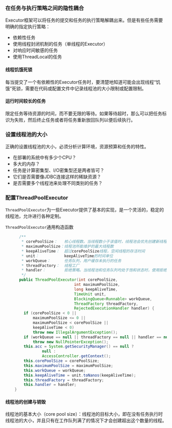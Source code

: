 ### 在任务与执行策略之间的隐性耦合
Executor框架可以将任务的提交和任务的执行策略解耦出来。但是有些任务需要明确的指定执行策略：
- 依赖性任务
- 使用线程封闭机制的任务（单线程的Executor）
- 对响应时间敏感的任务
- 使用ThreadLocal的任务

#### 线程饥饿死锁
每当提交了一个有依赖性的Executor任务时，要清楚地知道可能会出现线程“饥饿”死锁，需要在代码或配置文件中记录线程池的大小限制或配置限制。

#### 运行时间较长的任务
限定任务等待资源的时间，而不要无限的等待。如果等待超时，那么可以把任务标识为失败，然后终止任务或者将任务重新放回队列以便后续执行。

### 设置线程池的大小
正确的设置线程池的大小，必须分析计算环境，资源预算和任务的特性。

- 在部署的系统中有多少个CPU？
- 多大的内存？
- 任务是计算密集型、I/O密集型还是两者皆可？
- 它们是否需要像JDBC连接这样的稀缺资源？
- 是否需要多个线程池来处理不同类别的任务？

### 配置ThreadPoolExecutor
`ThreadPoolExecutor`为一些Executor提供了基本的实现，是一个灵活的，稳定的线程池，允许进行各种定制。

`ThreadPoolExecutor`通用构造函数
```java
      /**
       * corePoolSize：   核心线程数。当线程数小于该值时，线程池会优先创建新线程来执行新任务
       * maximumPoolSize：线程池所能维护的最大线程数
       * keepAliveTime：  超过corePoolSize线程，空闲线程的存活时间
       * unit：           keepAliveTime的时间单位
       * workQueue：      任务队列，用户缓存未执行的任务
       * threadFactory：  线程工厂
       * handler：        拒绝策略。当线程池和任务队列均处于饱和状态时，使用拒绝策略来处理新任务，默认是AbortPolicy，直接抛出异常
       */
      public ThreadPoolExecutor(int corePoolSize,
                              int maximumPoolSize,
                              long keepAliveTime,
                              TimeUnit unit,
                              BlockingQueue<Runnable> workQueue,
                              ThreadFactory threadFactory,
                              RejectedExecutionHandler handler) {
        if (corePoolSize < 0 ||
            maximumPoolSize <= 0 ||
            maximumPoolSize < corePoolSize ||
            keepAliveTime < 0)
            throw new IllegalArgumentException();
        if (workQueue == null || threadFactory == null || handler == null)
            throw new NullPointerException();
        this.acc = System.getSecurityManager() == null ?
                null :
                AccessController.getContext();
        this.corePoolSize = corePoolSize;
        this.maximumPoolSize = maximumPoolSize;
        this.workQueue = workQueue;
        this.keepAliveTime = unit.toNanos(keepAliveTime);
        this.threadFactory = threadFactory;
        this.handler = handler;
    }
```

#### 线程池的创建与销毁
线程池的基本大小（core pool size）：线程池的目标大小，即在没有任务执行时线程池的大小，并且只有在工作队列满了的情况下才会创建超出这个数量的线程。
